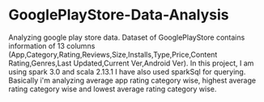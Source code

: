 # GooglePlayStore-Data-Analysis
Analyzing google play store data. 
Dataset of GooglePlayStore contains information of 13 columns 
(App,Category,Rating,Reviews,Size,Installs,Type,Price,Content Rating,Genres,Last Updated,Current Ver,Android Ver).
In this project, I am using spark 3.0 and scala 2.13.1
I have also used sparkSql for querying.
Basically i'm analyzing average app rating category wise, highest average rating category wise and lowest average rating category wise. 
